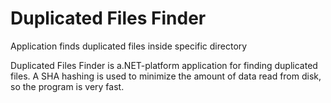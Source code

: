# Duplicated Files Finder
Application finds duplicated files inside specific directory

Duplicated Files Finder is a.NET-platform application for finding duplicated files. 
A SHA hashing is used to minimize the amount of data read from disk, so the program is very fast.

